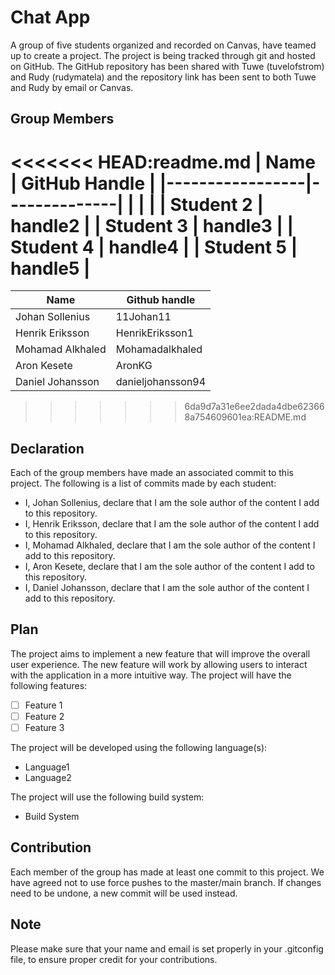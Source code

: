 # Chat App

A group of five students organized and recorded on Canvas, have teamed up to create a project. The project is being tracked through git and hosted on GitHub. The GitHub repository has been shared with Tuwe (tuvelofstrom) and Rudy (rudymatela) and the repository link has been sent to both Tuwe and Rudy by email or Canvas.

## Group Members

<<<<<<< HEAD:readme.md
| Name          | GitHub Handle |
|-----------------|--------------|
|      |      |
| Student 2      | handle2       |
| Student 3      | handle3       |
| Student 4      | handle4       |
| Student 5      | handle5       |
=======
| Name             | Github handle     |
|------------------|-------------------|
| Johan Sollenius  | 11Johan11         |
| Henrik Eriksson  | HenrikEriksson1   |
| Mohamad Alkhaled        | Mohamadalkhaled           |
| Aron Kesete      | AronKG            |
| Daniel Johansson | danieljohansson94 |
>>>>>>> 6da9d7a31e6ee2dada4dbe623668a754609601ea:README.md

## Declaration

Each of the group members have made an associated commit to this project. The following is a list of commits made by each student:

- I, Johan Sollenius, declare that I am the sole author of the content I add to this repository.
- I, Henrik Eriksson, declare that I am the sole author of the content I add to this repository.
- I, Mohamad Alkhaled, declare that I am the sole author of the content I add to this repository.
- I, Aron Kesete, declare that I am the sole author of the content I add to this repository.
- I, Daniel Johansson, declare that I am the sole author of the content I add to this repository.

## Plan

The project aims to implement a new feature that will improve the overall user experience. The new feature will work by allowing users to interact with the application in a more intuitive way. The project will have the following features:

- [ ] Feature 1
- [ ] Feature 2
- [ ] Feature 3

The project will be developed using the following language(s):

- Language1
- Language2 

The project will use the following build system:

- Build System

## Contribution

Each member of the group has made at least one commit to this project. We have agreed not to use force pushes to the master/main branch. If changes need to be undone, a new commit will be used instead.

## Note

Please make sure that your name and email is set properly in your .gitconfig file, to ensure proper credit for your contributions.